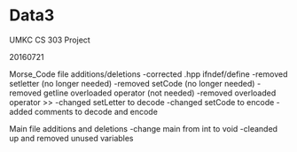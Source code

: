 # Data3
UMKC CS 303 Project

20160721

Morse_Code file additions/deletions
-corrected .hpp ifndef/define
-removed setletter (no longer needed)
-removed setCode (no longer needed)
-removed getline overloaded operator (not needed)
-removed overloaded operator >>
-changed setLetter to decode
-changed setCode to encode
-added comments to decode and encode

Main file additions and deletions
-change main from int to void
-cleanded up and removed unused variables